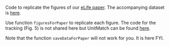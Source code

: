 Code to replicate the figures of our [eLife paper](https://elifesciences.org/reviewed-preprints/98522). The accompanying dataset is [here]().

Use function `figuresForPaper` to replicate each figure. The code for the tracking (Fig. 5) is not shared here but UnitMatch can be found [here](https://github.com/EnnyvanBeest/UnitMatch).

Note that the function `saveDataForPaper` will not work for you. It is here FYI.
